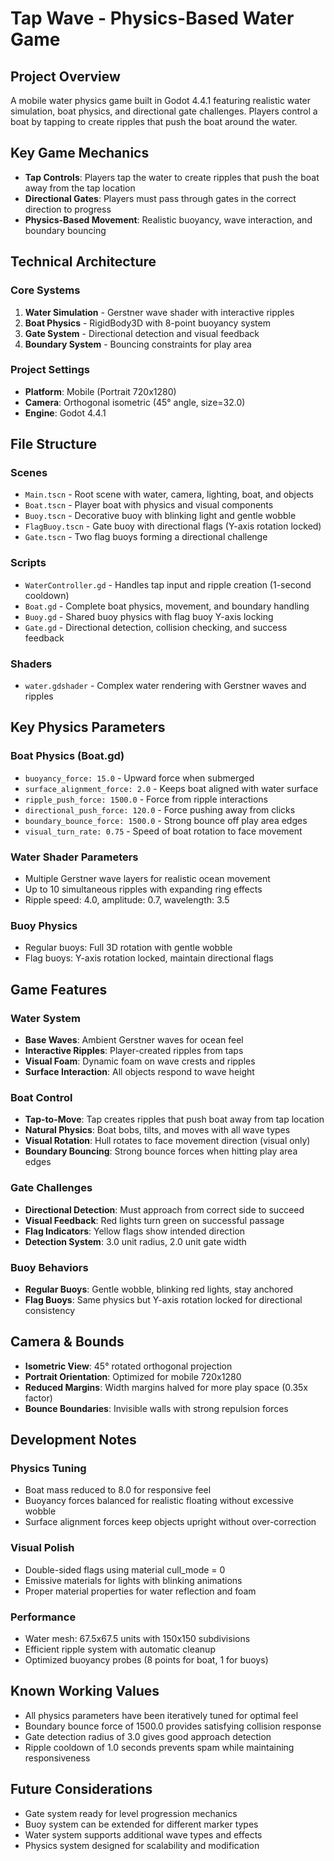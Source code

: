 # Tap Wave - Physics-Based Water Game

## Project Overview
A mobile water physics game built in Godot 4.4.1 featuring realistic water simulation, boat physics, and directional gate challenges. Players control a boat by tapping to create ripples that push the boat around the water.

## Key Game Mechanics
- **Tap Controls**: Players tap the water to create ripples that push the boat away from the tap location
- **Directional Gates**: Players must pass through gates in the correct direction to progress
- **Physics-Based Movement**: Realistic buoyancy, wave interaction, and boundary bouncing

## Technical Architecture

### Core Systems
1. **Water Simulation** - Gerstner wave shader with interactive ripples
2. **Boat Physics** - RigidBody3D with 8-point buoyancy system
3. **Gate System** - Directional detection and visual feedback
4. **Boundary System** - Bouncing constraints for play area

### Project Settings
- **Platform**: Mobile (Portrait 720x1280)
- **Camera**: Orthogonal isometric (45° angle, size=32.0)
- **Engine**: Godot 4.4.1

## File Structure

### Scenes
- `Main.tscn` - Root scene with water, camera, lighting, boat, and objects
- `Boat.tscn` - Player boat with physics and visual components
- `Buoy.tscn` - Decorative buoy with blinking light and gentle wobble
- `FlagBuoy.tscn` - Gate buoy with directional flags (Y-axis rotation locked)
- `Gate.tscn` - Two flag buoys forming a directional challenge

### Scripts
- `WaterController.gd` - Handles tap input and ripple creation (1-second cooldown)
- `Boat.gd` - Complete boat physics, movement, and boundary handling
- `Buoy.gd` - Shared buoy physics with flag buoy Y-axis locking
- `Gate.gd` - Directional detection, collision checking, and success feedback

### Shaders
- `water.gdshader` - Complex water rendering with Gerstner waves and ripples

## Key Physics Parameters

### Boat Physics (Boat.gd)
- `buoyancy_force: 15.0` - Upward force when submerged
- `surface_alignment_force: 2.0` - Keeps boat aligned with water surface
- `ripple_push_force: 1500.0` - Force from ripple interactions
- `directional_push_force: 120.0` - Force pushing away from clicks
- `boundary_bounce_force: 1500.0` - Strong bounce off play area edges
- `visual_turn_rate: 0.75` - Speed of boat rotation to face movement

### Water Shader Parameters
- Multiple Gerstner wave layers for realistic ocean movement
- Up to 10 simultaneous ripples with expanding ring effects
- Ripple speed: 4.0, amplitude: 0.7, wavelength: 3.5

### Buoy Physics
- Regular buoys: Full 3D rotation with gentle wobble
- Flag buoys: Y-axis rotation locked, maintain directional flags

## Game Features

### Water System
- **Base Waves**: Ambient Gerstner waves for ocean feel
- **Interactive Ripples**: Player-created ripples from taps
- **Visual Foam**: Dynamic foam on wave crests and ripples
- **Surface Interaction**: All objects respond to wave height

### Boat Control
- **Tap-to-Move**: Tap creates ripples that push boat away from tap location
- **Natural Physics**: Boat bobs, tilts, and moves with all wave types
- **Visual Rotation**: Hull rotates to face movement direction (visual only)
- **Boundary Bouncing**: Strong bounce forces when hitting play area edges

### Gate Challenges
- **Directional Detection**: Must approach from correct side to succeed
- **Visual Feedback**: Red lights turn green on successful passage
- **Flag Indicators**: Yellow flags show intended direction
- **Detection System**: 3.0 unit radius, 2.0 unit gate width

### Buoy Behaviors
- **Regular Buoys**: Gentle wobble, blinking red lights, stay anchored
- **Flag Buoys**: Same physics but Y-axis rotation locked for directional consistency

## Camera & Bounds
- **Isometric View**: 45° rotated orthogonal projection
- **Portrait Orientation**: Optimized for mobile 720x1280
- **Reduced Margins**: Width margins halved for more play space (0.35x factor)
- **Bounce Boundaries**: Invisible walls with strong repulsion forces

## Development Notes

### Physics Tuning
- Boat mass reduced to 8.0 for responsive feel
- Buoyancy forces balanced for realistic floating without excessive wobble
- Surface alignment forces keep objects upright without over-correction

### Visual Polish
- Double-sided flags using material cull_mode = 0
- Emissive materials for lights with blinking animations
- Proper material properties for water reflection and foam

### Performance
- Water mesh: 67.5x67.5 units with 150x150 subdivisions
- Efficient ripple system with automatic cleanup
- Optimized buoyancy probes (8 points for boat, 1 for buoys)

## Known Working Values
- All physics parameters have been iteratively tuned for optimal feel
- Boundary bounce force of 1500.0 provides satisfying collision response
- Gate detection radius of 3.0 gives good approach detection
- Ripple cooldown of 1.0 seconds prevents spam while maintaining responsiveness

## Future Considerations
- Gate system ready for level progression mechanics
- Buoy system can be extended for different marker types
- Water system supports additional wave types and effects
- Physics system designed for scalability and modification
